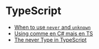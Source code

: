 # TypeScript

- [When to use `never` and `unknown`](https://blog.logrocket.com/when-to-use-never-and-unknown-in-typescript-5e4d6c5799ad/)
- [Using comme en C# mais en TS](https://github.com/dsherret/using-statement/blob/master/src/using.ts)
- [The never Type in TypeScript](https://mariusschulz.com/blog/the-never-type-in-typescript)
